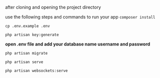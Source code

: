 after cloning and  opening the project directory

use the following steps and commands to run your app
`composer install`

`cp .env.example .env`

`php artisan key:generate`

**open .env file and add your database name username and password**

`php artisan migrate`

`php artisan serve` 

`php artisan websockets:serve`


